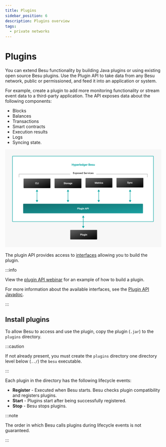```yaml
---
title: Plugins
sidebar_position: 6
description: Plugins overview
tags:
  - private networks
---
```


# Plugins

You can extend Besu functionality by building Java plugins or using existing open source Besu plugins. Use the Plugin API to take data from any Besu network, public or permissioned, and feed it into an application or system.

For example, create a plugin to add more monitoring functionality or stream event data to a third-party application. The API exposes data about the following components:

- Blocks
- Balances
- Transactions
- Smart contracts
- Execution results
- Logs
- Syncing state.

![Besu plugin API](../../assets/images/Hyperledger-Besu-Plugin-API.png)

The plugin API provides access to [interfaces](../reference/plugin-api-interfaces.md) allowing you to build the plugin.

:::info

View the [plugin API webinar](https://youtu.be/78sa2WuA1rg) for an example of how to build a plugin.

For more information about the available interfaces, see the [Plugin API Javadoc](https://javadoc.io/doc/org.hyperledger.besu/plugin-api/latest/index.html).

:::

## Install plugins

To allow Besu to access and use the plugin, copy the plugin (`.jar`) to the `plugins` directory.

:::caution

If not already present, you must create the `plugins` directory one directory level below (`../`) the `besu` executable.

:::

Each plugin in the directory has the following lifecycle events:

- **Register** - Executed when Besu starts. Besu checks plugin compatibility and registers plugins.
- **Start** - Plugins start after being successfully registered.
- **Stop** - Besu stops plugins.

:::note

The order in which Besu calls plugins during lifecycle events is not guaranteed.

:::
